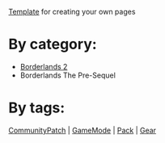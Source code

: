 [Template](https://github.com/bugworm/Categories/wiki/TEMPLATE) for creating your own pages
# By category:
* [Borderlands 2](https://github.com/bugworm/Categories/wiki/Borderlands-2)
* Borderlands The Pre-Sequel

# By tags:
[CommunityPatch](https://github.com/bugworm/Categories/search?utf8=%E2%9C%93&q=%22%23CommunityPatch%22&type=Wikis) | [GameMode](https://github.com/bugworm/Categories/search?q=%22%23GameMode%22&type=Wikis&utf8=%E2%9C%93) | [Pack](https://github.com/bugworm/Categories/search?q=%22%23Pack%22&type=Wikis&utf8=%E2%9C%93) | [Gear](https://github.com/bugworm/Categories/search?utf8=%E2%9C%93&q=%22%23Gear%22&type=Wikis)